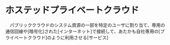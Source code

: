 # ホステッドプライベートクラウド
　パブリッククラウドのシステム資源の一部を特定のユーザに割り当て、専用の通信回線や[暗号化]された[インターネット]で接続して、あたかも自社専用の[プライベートクラウド]のように利用させる[サービス]
